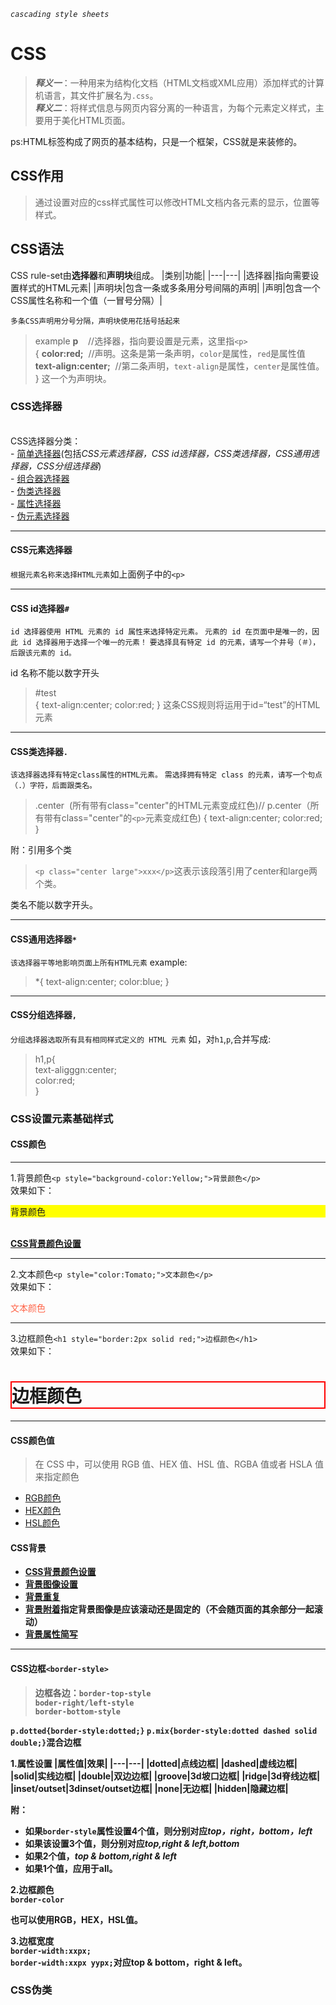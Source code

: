 *`cascading style sheets`*
# __CSS__ 
>*__释义一__*：一种用来为结构化文档（HTML文档或XML应用）添加样式的计算机语言，其文件扩展名为`.css`。<br>
>*__释义二__*：将样式信息与网页内容分离的一种语言，为每个元素定义样式，主要用于美化HTML页面。

ps:HTML标签构成了网页的基本结构，只是一个框架，CSS就是来装修的。
## __CSS作用__
>通过设置对应的css样式属性可以修改HTML文档内各元素的显示，位置等样式。

## __CSS语法__

CSS rule-set由**选择器**和**声明块**组成。
|类别|功能|
|---|---|
|选择器|指向需要设置样式的HTML元素|
|声明块|包含一条或多条用分号间隔的声明|
|声明|包含一个CSS属性名称和一个值（一冒号分隔）|


`多条CSS声明用分号分隔，声明块使用花括号括起来`
>example
__p__ &nbsp; &nbsp;//选择器，指向要设置是元素，这里指`<p>`<br>
{
    __color:red;__&nbsp;&nbsp;//声明。这条是第一条声明，`color`是属性，`red`是属性值<br>
    <b>text-align:center;</b>&nbsp;&nbsp;//第二条声明，`text-align`是属性，`center`是属性值。<br>
}
这一个为声明块。

### CSS选择器
<br>
CSS选择器分类：<br>
- <a href=https://www.w3school.com.cn/css/css_selectors.asp>简单选择器</a>(包括<i>CSS元素选择器，CSS id选择器，CSS类选择器，CSS通用选择器，CSS分组选择器</i>)<br>
- <a href=https://www.w3school.com.cn/css/css_combinators.asp>组合器选择器</a><br>
- <a href=https://www.w3school.com.cn/css/css_pseudo_classes.asp>伪类选择器</a><br>
- <a href=https://www.w3school.com.cn/css/css_attribute_selectors.asp> 属性选择器</a><br>
- <a href=https://www.w3school.com.cn/css/css_pseudo_elements.asp>伪元素选择器</a><br>
  
  ___
#### CSS元素选择器
`根据元素名称来选择HTML元素`如上面例子中的`<p>`
____
#### CSS id选择器`#`
`id 选择器使用 HTML 元素的 id 属性来选择特定元素。`
`元素的 id 在页面中是唯一的，因此 id 选择器用于选择一个唯一的元素！`
`要选择具有特定 id 的元素，请写一个井号（＃），后跟该元素的 id。`

id 名称不能以数字开头
>#test<br>
{
    text-align:center;
    color:red;
}
这条CSS规则将运用于id=“test”的HTML元素
____
#### CSS类选择器`.`
`该选择器选择有特定class属性的HTML元素。`
`需选择拥有特定 class 的元素，请写一个句点（.）字符，后面跟类名。`
>.center&nbsp;&nbsp;(所有带有class="center"的HTML元素变成红色)//&nbsp;p.center（所有带有class="center"的`<p>`元素变成红色)
{
    text-align:center;
    color:red;
}


附：引用多个类
>`<p class="center large">xxx</p>`这表示该段落引用了center和large两个类。

类名不能以数字开头。
____
#### CSS通用选择器`*`

`该选择器平等地影响页面上所有HTML元素`
example:
>*{
    text-align:center;
    color:blue;
}

____
#### CSS分组选择器`,`
`分组选择器选取所有具有相同样式定义的 HTML 元素`
如，对`h1`,`p`,合并写成:
>h1,p{<br>
    text-aligggn:center;<br>
    color:red;<br>
}


### CSS设置元素基础样式

#### CSS颜色

---
1.背景颜色`<p style="background-color:Yellow;">背景颜色</p>`<br>
效果如下：<br>
<p style="background-color:Yellow;">背景颜色</p>
<br><b><a href="https://www.w3school.com.cn/css/css_background.asp">CSS背景颜色设置</a></b>

---
2.文本颜色`<p style="color:Tomato;">文本颜色</p>`<br>
效果如下：<br>
<p style="color:Tomato;">文本颜色</p>

----
3.边框颜色`<h1 style="border:2px solid red;">边框颜色</h1>`<br>
效果如下：<br>
<h1 style="border:2px solid red;">边框颜色</h1>

___
#### CSS颜色值
>在 CSS 中，可以使用 RGB 值、HEX 值、HSL 值、RGBA 值或者 HSLA 值来指定颜色

- <a href="https://www.w3school.com.cn/css/css_colors_rgb.asp">RGB颜色</a>
- <a href="https://www.w3school.com.cn/css/css_colors_hex.asp">HEX颜色</a>
- <a href="https://www.w3school.com.cn/css/css_colors_hsl.asp">HSL颜色</a>

#### CSS背景

- <b><a href="https://www.w3school.com.cn/css/css_background.asp">CSS背景颜色设置</a>
- <a href="https://www.w3school.com.cn/css/css_background_image.asp">背景图像设置</a>
- <a href="https://www.w3school.com.cn/css/css_background_repeat.asp">背景重复</a>
- <b><a href="https://www.w3school.com.cn/css/css_background_attachment.asp"></b>背景附着</a>指定背景图像是应该滚动还是固定的（不会随页面的其余部分一起滚动）
- <b><a href="https://www.w3school.com.cn/css/css_background_shorthand.asp">背景属性简写</a></b>
___
#### CSS边框`<border-style>`

>边框各边：`border-top-style`<br>`boder-right/left-style`<br>`border-bottom-style`

`p.dotted{border-style:dotted;}`
`p.mix{border-style:dotted dashed solid double;}`混合边框

1.属性设置
|属性值|效果|
|---|---|
|dotted|点线边框|
|dashed|虚线边框|
|solid|实线边框|
|double|双边边框|
|groove|3d坡口边框|
|ridge|3d脊线边框|
|inset/outset|3dinset/outset边框|
|none|无边框|
|hidden|隐藏边框|

附：
- 如果`border-style`属性设置4个值，则分别对应<i>top，right，bottom，left</i>
- 如果该设置3个值，则分别对应<i>top,right & left,bottom</i>
- 如果2个值，<i>top & bottom,right & left</i>
- 如果1个值，应用于all。

2.边框颜色<br>
`border-color`<br>

也可以使用RGB，HEX，HSL值。

3.边框宽度<br>
`border-width:xxpx;`<br>
`border-width:xxpx yypx;`对应top & bottom，right & left。

### CSS伪类


